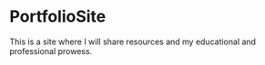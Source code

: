 # PortfolioSite
This is a site where I will share resources and my educational and professional prowess. 
